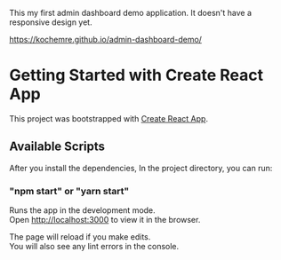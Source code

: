 This my first admin dashboard demo application. It doesn't have a responsive design yet.

https://kochemre.github.io/admin-dashboard-demo/

# Getting Started with Create React App

This project was bootstrapped with [Create React App](https://github.com/facebook/create-react-app).

## Available Scripts

After you install the dependencies,
In the project directory, you can run:

### "npm start" or "yarn start"

Runs the app in the development mode.\
Open [http://localhost:3000](http://localhost:3000) to view it in the browser.

The page will reload if you make edits.\
You will also see any lint errors in the console.
